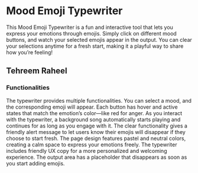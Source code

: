 # Mood Emoji Typewriter

This Mood Emoji Typewriter is a fun and interactive tool that lets you express your emotions through emojis. Simply click on different mood buttons, and watch your selected emojis appear in the output. You can clear your selections anytime for a fresh start, making it a playful way to share how you’re feeling!

## Tehreem Raheel

### Functionalities

The typewriter provides multiple functionalities. You can select a mood, and the corresponding emoji will appear. Each button has hover and active states that match the emotion’s color—like red for anger. As you interact with the typewriter, a background song automatically starts playing and continues for as long as you engage with it.
The clear functionality gives a friendly alert message to let users know their emojis will disappear if they choose to start fresh. The page design features pastel and neutral colors, creating a calm space to express your emotions freely. The typewriter includes friendly UX copy for a more personalized and welcoming experience. The output area has a placeholder that disappears as soon as you start adding emojis.